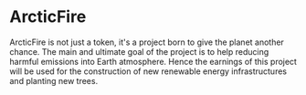 # ArcticFire
ArcticFire is not just a token, it's a project born to give the planet another chance.  The main and ultimate goal of the project is to help reducing harmful emissions into Earth atmosphere.  Hence the earnings of this project will be used for the construction of new renewable energy infrastructures and planting new trees.
